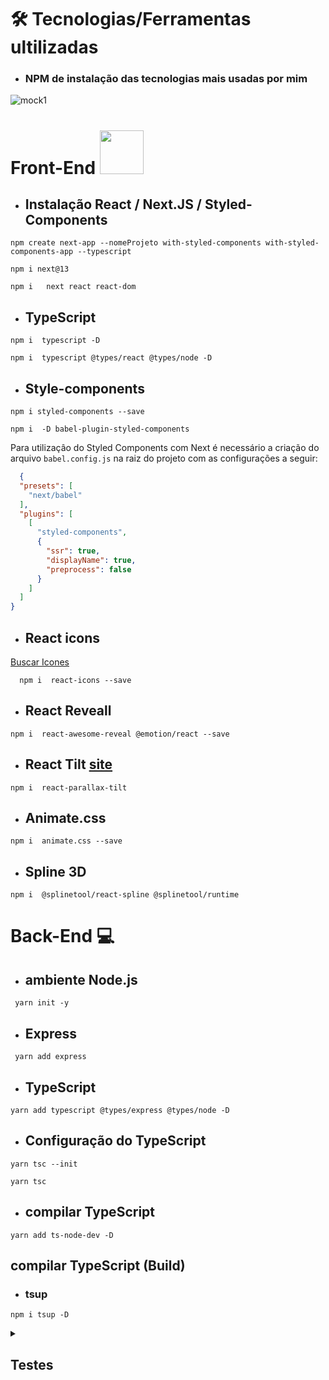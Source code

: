 # 🛠️ Tecnologias/Ferramentas ultilizadas
* ### NPM  de instalação das tecnologias mais usadas por mim 

![mock1](https://user-images.githubusercontent.com/71772559/113493479-eceeda80-94b5-11eb-94ea-59e50e56a31f.png)

# Front-End <img src="https://github.com/rafaballerini/ReactHooks/blob/master/public/React.svg.png?raw=true" width="70px" >


* ## Instalação React / Next.JS / Styled-Components
```
npm create next-app --nomeProjeto with-styled-components with-styled-components-app --typescript
```
```
npm i next@13 
```
```
npm i   next react react-dom    
```

* ## TypeScript  
```
npm i  typescript -D 
```
```
npm i  typescript @types/react @types/node -D 

```

* ## Style-components
```
npm i styled-components --save
```
```
npm i  -D babel-plugin-styled-components
```

 Para utilizaçâo do Styled Components com Next é necessário a criação do arquivo `babel.config.js` na raiz do projeto com as configurações a seguir:  


```.json
  {
  "presets": [
    "next/babel"
  ],
  "plugins": [
    [
      "styled-components",
      {
        "ssr": true,
        "displayName": true,
        "preprocess": false
      }
    ]
  ]
}
```

* ## React icons
[Buscar Icones](https://react-icons.github.io/react-icons/)
```
  npm i  react-icons --save 
```
* ## React Reveall
```
npm i  react-awesome-reveal @emotion/react --save
```
* ## React Tilt [site](https://mkosir.github.io/react-parallax-tilt/?path=/story/react-parallax-tilt--default)
```
npm i  react-parallax-tilt
```
* ## Animate.css
```
npm i  animate.css --save 
```
* ## Spline 3D
```
npm i  @splinetool/react-spline @splinetool/runtime
```

# Back-End 💻
* ## ambiente Node.js
```
 yarn init -y   
```
* ## Express
```
 yarn add express   
```
* ## TypeScript 
```
yarn add typescript @types/express @types/node -D 
```

* ## Configuração do TypeScript
```
yarn tsc --init 
```
```
yarn tsc
```

* ## compilar  TypeScript
```
yarn add ts-node-dev -D
```

## compilar TypeScript (Build)
* ###  tsup
```
npm i tsup -D
```
<details>
 <summary><h2>Testes</h2></summary>

 * ###  Viteste
 ```
 npm i viteste -D
 ```

 ```.json
 {
   "scripts": {
     "start": "tsx src/server.ts",
     "dev": "tsx watch src/server.ts",
     "build": "tsup src",
     "test": "viteste"
   }
 }
 ```

 <details/>

<details>
 <summary><h2>ORM</h2></summary>
* ### Type ORM

#### -> Com PostgreSQL 
```
 yarn  typeorm reflect-metadata pg
```

#### Criando Migrations
```
 yarn add typeorm migration:create -n CreateCategories
```

 ### Express-generator
```
yarn add express-generator -g
```
* ## Ejs
```
 express nomeProjeto --ejs   
```

* ## Sequelize
```
 yarn add sequelize
```
```
yarn add sequelize-cli -D
```
### Models co sequelize

```
yarn sequelize init:models
```

<details/>

<details>
 <summary><h2>Database</h2></summary>

* ## MySQL 
```
yarn add install mysql2
```
<details/>
 
<details>
<summary><h2>Database</h2></summary>

* ## axios
```
 yarn add --save axios   
```
<details/>
 
<details>
<summary><h2>Database</h2></summary>

* ## GraphQL
```
 yarn add type-graphql graphql apollo-server class-validator reflect-metadata
 
```
```
 yarn add type-g
 
```
<details/>

# CMS
* ## Prismic
```
 yarn add @prismicio/react @prismicio/client
```

# Ferramentas Extras

* [CSS Buttons](https://uiverse.io)
* [Neumorphism](https://neumorphism.io/#e0e0e0)
* [Efeito Vidro](https://css.glass/)
* [Box-Shadow CSS Generator](https://html-css-js.com/css/generator/box-shadow/)
* [FANCY-BORDER-RADIUS](https://9elements.github.io/fancy-border-radius/)

